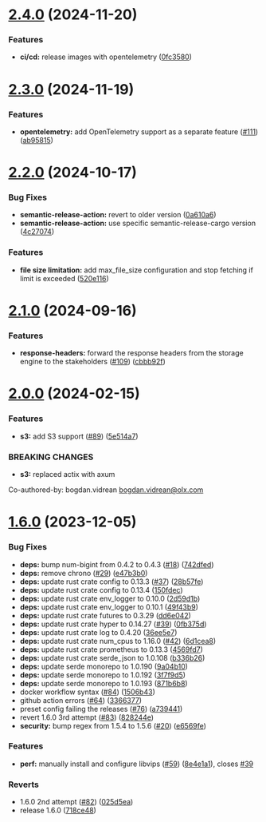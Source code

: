 # [2.4.0](https://github.com/olxgroup-oss/dali/compare/v2.3.0...v2.4.0) (2024-11-20)


### Features

* **ci/cd:** release images with opentelemetry ([0fc3580](https://github.com/olxgroup-oss/dali/commit/0fc3580d95aee3543d3c1fba33c8df8756dfdca5))

# [2.3.0](https://github.com/olxgroup-oss/dali/compare/v2.2.0...v2.3.0) (2024-11-19)


### Features

* **opentelemetry:** add OpenTelemetry support as a separate feature ([#111](https://github.com/olxgroup-oss/dali/issues/111)) ([ab95815](https://github.com/olxgroup-oss/dali/commit/ab958157c7d85b79324367439374ede396feee99))

# [2.2.0](https://github.com/olxgroup-oss/dali/compare/v2.1.0...v2.2.0) (2024-10-17)


### Bug Fixes

* **semantic-release-action:** revert to older version ([0a610a6](https://github.com/olxgroup-oss/dali/commit/0a610a6aa4317aa283b31d7635e9ec248fabe5e0))
* **semantic-release-action:** use specific semantic-release-cargo version ([4c27074](https://github.com/olxgroup-oss/dali/commit/4c27074e8b95cee4ab476dd918d5f2efacf6570d))


### Features

* **file size limitation:** add max_file_size configuration and stop fetching if limit is exceeded ([520e116](https://github.com/olxgroup-oss/dali/commit/520e116b9cb5481a32777bf115b9dfa26281883f))

# [2.1.0](https://github.com/olxgroup-oss/dali/compare/v2.0.0...v2.1.0) (2024-09-16)


### Features

* **response-headers:** forward the response headers from the storage engine to the stakeholders ([#109](https://github.com/olxgroup-oss/dali/issues/109)) ([cbbb92f](https://github.com/olxgroup-oss/dali/commit/cbbb92fee0758199eabecf45bd579ca93982bbc8))

# [2.0.0](https://github.com/olxgroup-oss/dali/compare/v1.6.0...v2.0.0) (2024-02-15)


### Features

* **s3:** add S3 support ([#89](https://github.com/olxgroup-oss/dali/issues/89)) ([5e514a7](https://github.com/olxgroup-oss/dali/commit/5e514a744662929d1f5c4daae7609f9e2bdedf8c))


### BREAKING CHANGES

* **s3:** replaced actix with axum

Co-authored-by: bogdan.vidrean <bogdan.vidrean@olx.com>

# [1.6.0](https://github.com/olxgroup-oss/dali/compare/v1.5.0...v1.6.0) (2023-12-05)


### Bug Fixes

* **deps:** bump num-bigint from 0.4.2 to 0.4.3 ([#18](https://github.com/olxgroup-oss/dali/issues/18)) ([742dfed](https://github.com/olxgroup-oss/dali/commit/742dfed98b45bccf3866e83cc049d03ffbfd8cd0))
* **deps:** remove chrono ([#29](https://github.com/olxgroup-oss/dali/issues/29)) ([e47b3b0](https://github.com/olxgroup-oss/dali/commit/e47b3b040f740bf576709611f5189b69a871ace5))
* **deps:** update rust crate config to 0.13.3 ([#37](https://github.com/olxgroup-oss/dali/issues/37)) ([28b57fe](https://github.com/olxgroup-oss/dali/commit/28b57fe982503040d1ed3ec4e226209d7f5db56f))
* **deps:** update rust crate config to 0.13.4 ([150fdec](https://github.com/olxgroup-oss/dali/commit/150fdec0c5cc484bc0190bcaf54b23ca4a40e3d8))
* **deps:** update rust crate env_logger to 0.10.0 ([2d59d1b](https://github.com/olxgroup-oss/dali/commit/2d59d1b22f8f93a84afa617cbc203ac4bbd6c243))
* **deps:** update rust crate env_logger to 0.10.1 ([49f43b9](https://github.com/olxgroup-oss/dali/commit/49f43b98db851733911fdd4469030273dd92a226))
* **deps:** update rust crate futures to 0.3.29 ([dd6e042](https://github.com/olxgroup-oss/dali/commit/dd6e042c243e6cefdfe4dc65f37868fba2d6b671))
* **deps:** update rust crate hyper to 0.14.27 ([#39](https://github.com/olxgroup-oss/dali/issues/39)) ([0fb375d](https://github.com/olxgroup-oss/dali/commit/0fb375d2688b89436e2f402034e012039c084809))
* **deps:** update rust crate log to 0.4.20 ([36ee5e7](https://github.com/olxgroup-oss/dali/commit/36ee5e767446fd3b44bd3469b256f2a00f3389a4))
* **deps:** update rust crate num_cpus to 1.16.0 ([#42](https://github.com/olxgroup-oss/dali/issues/42)) ([6d1cea8](https://github.com/olxgroup-oss/dali/commit/6d1cea8dbfe9eaa27cb8a6f5d60c8ec256dfba96))
* **deps:** update rust crate prometheus to 0.13.3 ([4569fd7](https://github.com/olxgroup-oss/dali/commit/4569fd7e2917999a933e5b9b8b9dfda3d167ef62))
* **deps:** update rust crate serde_json to 1.0.108 ([b336b26](https://github.com/olxgroup-oss/dali/commit/b336b26dc3d745d9e45d5bd9fc8c0e3b733038c2))
* **deps:** update serde monorepo to 1.0.190 ([9a04b10](https://github.com/olxgroup-oss/dali/commit/9a04b10cf1963715dbda2c2ac8e10373edc4f5f5))
* **deps:** update serde monorepo to 1.0.192 ([3f7f9d5](https://github.com/olxgroup-oss/dali/commit/3f7f9d5f8bef8ee486c314c83d976e1e553061fe))
* **deps:** update serde monorepo to 1.0.193 ([871b6b8](https://github.com/olxgroup-oss/dali/commit/871b6b8d64e5fe0afd1b09666645b25803a95226))
* docker workflow syntax ([#84](https://github.com/olxgroup-oss/dali/issues/84)) ([1506b43](https://github.com/olxgroup-oss/dali/commit/1506b43734e93ab857ee63db2f2912e8b858f492))
* github action errors ([#64](https://github.com/olxgroup-oss/dali/issues/64)) ([3366377](https://github.com/olxgroup-oss/dali/commit/3366377555fb71873d6cc104d1b1eb129daa54c1))
* preset config failing the releases ([#76](https://github.com/olxgroup-oss/dali/issues/76)) ([a739441](https://github.com/olxgroup-oss/dali/commit/a7394417732ed14d96235318c46548b442102ca0))
* revert 1.6.0 3rd attempt ([#83](https://github.com/olxgroup-oss/dali/issues/83)) ([828244e](https://github.com/olxgroup-oss/dali/commit/828244eb04b7545eaf37674c475751e26c519593))
* **security:** bump regex from 1.5.4 to 1.5.6 ([#20](https://github.com/olxgroup-oss/dali/issues/20)) ([e6569fe](https://github.com/olxgroup-oss/dali/commit/e6569fea0537bc9091bcd38929a7544ba1e4eb01))


### Features

* **perf:** manually install and configure libvips ([#59](https://github.com/olxgroup-oss/dali/issues/59)) ([8e4e1a1](https://github.com/olxgroup-oss/dali/commit/8e4e1a1d53c62c106a0b9a6c399da21c79c8675b)), closes [#39](https://github.com/olxgroup-oss/dali/issues/39)


### Reverts

* 1.6.0 2nd attempt ([#82](https://github.com/olxgroup-oss/dali/issues/82)) ([025d5ea](https://github.com/olxgroup-oss/dali/commit/025d5ead1515e6e108cadb02c624541f83bcd1e1))
* release 1.6.0 ([718ce48](https://github.com/olxgroup-oss/dali/commit/718ce48d38393ad48acffad6beb351df26c3d690))
